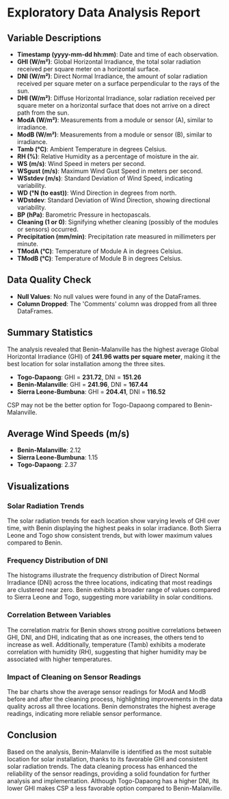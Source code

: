 # Exploratory Data Analysis Report

## Variable Descriptions
- **Timestamp (yyyy-mm-dd hh:mm)**: Date and time of each observation.
- **GHI (W/m²)**: Global Horizontal Irradiance, the total solar radiation received per square meter on a horizontal surface.
- **DNI (W/m²)**: Direct Normal Irradiance, the amount of solar radiation received per square meter on a surface perpendicular to the rays of the sun.
- **DHI (W/m²)**: Diffuse Horizontal Irradiance, solar radiation received per square meter on a horizontal surface that does not arrive on a direct path from the sun.
- **ModA (W/m²)**: Measurements from a module or sensor (A), similar to irradiance.
- **ModB (W/m²)**: Measurements from a module or sensor (B), similar to irradiance.
- **Tamb (°C)**: Ambient Temperature in degrees Celsius.
- **RH (%)**: Relative Humidity as a percentage of moisture in the air.
- **WS (m/s)**: Wind Speed in meters per second.
- **WSgust (m/s)**: Maximum Wind Gust Speed in meters per second.
- **WSstdev (m/s)**: Standard Deviation of Wind Speed, indicating variability.
- **WD (°N (to east))**: Wind Direction in degrees from north.
- **WDstdev**: Standard Deviation of Wind Direction, showing directional variability.
- **BP (hPa)**: Barometric Pressure in hectopascals.
- **Cleaning (1 or 0)**: Signifying whether cleaning (possibly of the modules or sensors) occurred.
- **Precipitation (mm/min)**: Precipitation rate measured in millimeters per minute.
- **TModA (°C)**: Temperature of Module A in degrees Celsius.
- **TModB (°C)**: Temperature of Module B in degrees Celsius.

## Data Quality Check
- **Null Values**: No null values were found in any of the DataFrames.
- **Column Dropped**: The 'Comments' column was dropped from all three DataFrames.

## Summary Statistics
The analysis revealed that Benin-Malanville has the highest average Global Horizontal Irradiance (GHI) of **241.96 watts per square meter**, making it the best location for solar installation among the three sites.

- **Togo-Dapaong**: GHI = **231.72**, DNI = **151.26**
- **Benin-Malanville**: GHI = **241.96**, DNI = **167.44**
- **Sierra Leone-Bumbuna**: GHI = **204.41**, DNI = **116.52**

CSP may not be the better option for Togo-Dapaong compared to Benin-Malanville.

## Average Wind Speeds (m/s)
- **Benin-Malanville**: 2.12
- **Sierra Leone-Bumbuna**: 1.15
- **Togo-Dapaong**: 2.37

## Visualizations

### Solar Radiation Trends
The solar radiation trends for each location show varying levels of GHI over time, with Benin displaying the highest peaks in solar irradiance. Both Sierra Leone and Togo show consistent trends, but with lower maximum values compared to Benin.


### Frequency Distribution of DNI
The histograms illustrate the frequency distribution of Direct Normal Irradiance (DNI) across the three locations, indicating that most readings are clustered near zero. Benin exhibits a broader range of values compared to Sierra Leone and Togo, suggesting more variability in solar conditions.


### Correlation Between Variables
The correlation matrix for Benin shows strong positive correlations between GHI, DNI, and DHI, indicating that as one increases, the others tend to increase as well. Additionally, temperature (Tamb) exhibits a moderate correlation with humidity (RH), suggesting that higher humidity may be associated with higher temperatures.


### Impact of Cleaning on Sensor Readings
The bar charts show the average sensor readings for ModA and ModB before and after the cleaning process, highlighting improvements in the data quality across all three locations. Benin demonstrates the highest average readings, indicating more reliable sensor performance.


## Conclusion
Based on the analysis, Benin-Malanville is identified as the most suitable location for solar installation, thanks to its favorable GHI and consistent solar radiation trends. The data cleaning process has enhanced the reliability of the sensor readings, providing a solid foundation for further analysis and implementation. Although Togo-Dapaong has a higher DNI, its lower GHI makes CSP a less favorable option compared to Benin-Malanville.
